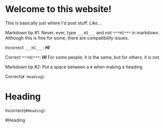 # Welcome to this website!

This is basically just where I'd post stuff.  *Like...*

Markdown tip #1:
Never, ever, type `___HI___` and not `***HI***`  in markdown.  Although this is fine for some, there are compatibility issues.

Incorrect `___HI___`:
___HI___

Correct `***HI***`:
***HI***
For some people, it is the same, but for others, it is not.


Markdown tip #2:
Put a space between a `#` when making a heading.

Correct(`# Heading`):

# Heading

Incorrect(`#Heading`):

#Heading

